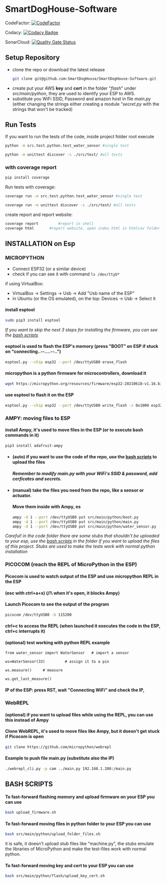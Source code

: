# SmartDogHouse-Software

CodeFactor: [![CodeFactor](https://www.codefactor.io/repository/github/smartdoghouse/smartdoghouse-software/badge)](https://www.codefactor.io/repository/github/smartdoghouse/smartdoghouse-software)

Codacy: [![Codacy Badge](https://app.codacy.com/project/badge/Grade/2b0b479212d047058a885b6f4ee8602e)](https://www.codacy.com/gh/SmartDogHouse/SmartDogHouse-Software/dashboard?utm_source=github.com&amp;utm_medium=referral&amp;utm_content=SmartDogHouse/SmartDogHouse-Software&amp;utm_campaign=Badge_Grade)

SonarCloud: [![Quality Gate Status](https://sonarcloud.io/api/project_badges/measure?project=SmartDogHouse_SmartDogHouse-Software&metric=alert_status)](https://sonarcloud.io/dashboard?id=SmartDogHouse_SmartDogHouse-Software)



## Setup Repository
- clone the repo or download the latest release
  ```bash
  git clone git@github.com:SmartDogHouse/SmartDogHouse-Software.git
  ```
 - create put your AWS __key__ and __cert__ in the folder "_flash_" under _src/main/python_,
they are used to identify your ESP to AWS.
 - substitute you WiFi SSID, Password and amazon host in file _main.py_ (either changing the strings either creating a module "_secret.py_ with the strings that won't be tracked)


## Run Tests
If you want to run the tests of the code, inside project folder root execute
```bash
python -m src.test.python.test_water_sensor #single test
```
```bash
python -m unittest discover -s ./src/test/ #all tests
```
### with coverage report
```bash
pip install coverage
```
Run tests with coverage:
```bash
coverage run -m src.test.python.test_water_sensor #single test
```
```bash
coverage run -m unittest discover -s ./src/test/ #all tests
```

create report and report website:
```bash
coverage report	        #report in shell
coverage html		#report website, open index.html in htmlcov folder
```


## INSTALLATION on Esp
### MICROPYTHON
 - Connect ESP32 (or a similar device)
 - check if you can see it with command ```ls /dev/ttyU*```

if using VirtualBox:
 - VirtualBox -> Settings -> Usb -> Add "Usb name of the ESP"
 - in Ubuntu (or the OS emulated), on the top: Devices -> Usb -> Select it


#### install esptool
```bash
sudo pip3 install esptool
```

 _If you want to skip the next 3 steps for installing the firmware, you can see the [bash scripts](#bash-scripts)_
#### esptool is used to flash the ESP's memory (press "BOOT" on ESP if stuck on "connecting..--....--..")
```bash
esptool.py --chip esp32 --port /dev/ttyUSB0 erase_flash
```

#### micropython is a python firmware for microcontrollers, download it 
```bash
wget https://micropython.org/resources/firmware/esp32-20210618-v1.16.bin
```

#### use esptool to flash it on the ESP
```bash
esptool.py --chip esp32 --port /dev/ttyUSB0 write_flash -z 0x1000 esp32-20210618-v1.16.bin
``` 
### AMPY: moving files to ESP
#### install Ampy, it's used to move files in the ESP (or to execute bash commands in it)
```bash
pip3 install adafruit-ampy
```
- #### (auto) if you want to use the code of the repo, use the [bash scripts](#bash-scripts) to upload the files
  #### _Remember to modify main.py with your WiFi's SSID & password, add cerficates and secrets._
- #### (manual) take the files you need from the repo, like a sensor or actuator.
  #### Move them inside with Ampy, es
  ```bash
  ampy -d 1 --port /dev/ttyUSB0 put src/main/python/boot.py
  ampy -d 1 --port /dev/ttyUSB0 put src/main/python/main.py
  ampy -d 1 --port /dev/ttyUSB0 put src/main/python/water_sensor.py
  ```
 _Careful! in the code folder there are some stubs that shouldn't be uploaded to your esp, 
 use the [bash scripts](#bash-scripts) in the folder if you want to upload the files of this project.
 Stubs are used to make the tests work with normal python installation_

### PICOCOM (reach the REPL of MicroPython in the ESP)
#### Picocom is used to watch output of the ESP and use micropython REPL in the ESP 
#### (esc with ctrl+a+x) (/!\ when it's open, it blocks Ampy) 
#### Launch Picocom to see the output of the program
```bash
picocom /dev/ttyUSB0 -b 115200
```
#### ctrl+c to access the REPL (when launched it executes the code in the ESP, ctrl+c interrupts it)

#### (optional) test working with python REPL example
```
from water_sensor import WaterSensor   # import a sensor

ws=WaterSensor(33)         # assign it to a pin

ws.measure()     # measure

ws.get_last_measure() 
```
#### IP of the ESP: press RST, wait "Connecting WiFi" and check the IP,

### WebREPL
#### (optional) if you want to upload files while using the REPL, you can use this instead of Ampy
#### Clone WebREPL, it's used to move files like Ampy, but it doesn't get stuck if Picocom is open
```bash
git clone https://github.com/micropython/webrepl
```
#### Example to push file main.py (substitute also the IP)
```bash
./webrepl_cli.py -p cam ../main.py 192.168.1.208:/main.py
```

## BASH SCRIPTS
#### To fast-forward flashing memory and upload firmware on your ESP you can use
```bash
bash upload_firmware.sh
```

#### To fast-forward moving files in python folder to your ESP you can use
```bash
bash src/main/python/upload_folder_files.sh 
```
it is safe, it doesn't upload stub files like "machine.py", the stubs emulate the libraries of MicroPython 
and make the test-files work with normal python.

#### To fast-forward moving key and cert to your ESP you can use
```bash
bash src/main/python/flash/upload_key_cert.sh 
```

